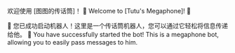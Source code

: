 欢迎使用 [图图的传话筒]！ 🎤
Welcome to [Tutu's Megaphone]! 🎤

👋 您已成功启动机器人！这里是一个传话筒机器人，您可以通过它轻松将信息传递给他。
👋 You have successfully started the bot! This is a megaphone bot, allowing you to easily pass messages to him.

